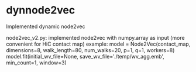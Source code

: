 # dynnode2vec
Implemented dynamic node2vec

node2vec_v2.py: implemented node2vec with numpy.array as input (more convenient for HiC contact map)
example:
model = Node2Vec(contact_map, dimensions=8, walk_length=80, num_walks=20, p=1, q=1, workers=8)
model.fit(initial_wv_file=None, save_wv_file='./temp/wv_agg.emb', min_count=1, window=3)



